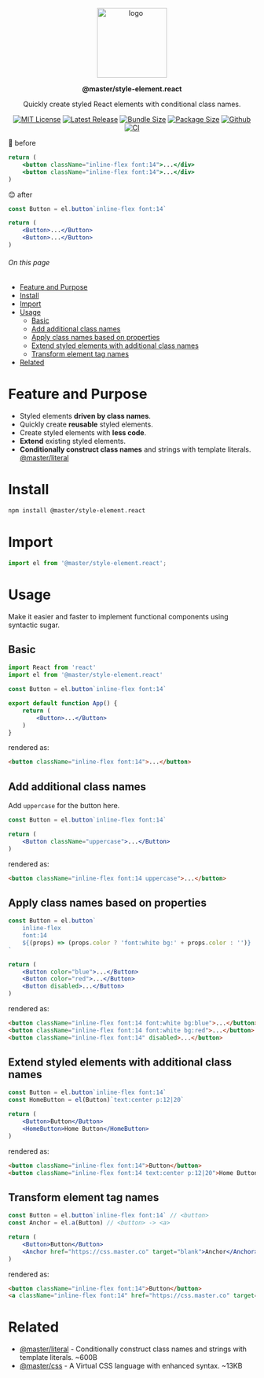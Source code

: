 <br><br>
<div align="center">

<p align="center">
    <img src="https://raw.githubusercontent.com/master-co/package/document/images/logo-and-text.svg" alt="logo" width="142">
</p>
<p align="center">
    <b><!-- name -->@master/style-element.react<!----></b>
</p>
<p align="center"><!-- package.description -->Quickly create styled React elements with conditional class names.<!----></p>
<p align="center">
<!-- badges.map((badge) => `\n[![${badge.alt}](${badge.src})](${badge.href})`).join('&nbsp;')-->

[![MIT License](https://flat.badgen.net/github/license/master-co/style-element.react?color=yellow)](https://github.com/master-co/css/blob/main/LICENSE)
[![Latest Release](https://flat.badgen.net/npm/v/@master/style-element.react?icon=npm&label&color=yellow)](https://www.npmjs.com/package/@master/style-element.react)
[![Bundle Size](https://flat.badgen.net/bundlephobia/minzip/@master/style-element.react?icon=packagephobia&label&color=yellow)](https://bundlephobia.com/package/@master/style-element.react 'gzip bundle size (including dependencies)')
[![Package Size](https://flat.badgen.net/badgesize/brotli/https://cdn.jsdelivr.net/npm/@master/style-element.react?icon=jsdelivr&label&color=yellow)](https://unpkg.com/@master/style-element.react 'brotli package size (without dependencies)')
[![Github](https://flat.badgen.net/badge/icon/master-co%2Fstyle-element.react?icon=github&label&color=yellow)](https://github.com/master-co/style-element.react)
[![CI](https://flat.badgen.net/github/status/master-co/style-element.react/main/ci/circleci?icon=circleci)](https://circleci.com/gh/master-co/workflows/style-element.react/tree/main)
<!-- -->
</p>
</div>

🫤 before
```jsx
return (
    <button className="inline-flex font:14">...</div>
    <button className="inline-flex font:14">...</div>
)
```
😊 after
```jsx
const Button = el.button`inline-flex font:14`

return (
    <Button>...</Button>
    <Button>...</Button>
)
```

###### On this page

- [Feature and Purpose](#feature-and-purpose)
- [Install](#install)
- [Import](#import)
- [Usage](#usage)
  - [Basic](#basic)
  - [Add additional class names](#add-additional-class-names)
  - [Apply class names based on properties](#apply-class-names-based-on-properties)
  - [Extend styled elements with additional class names](#extend-styled-elements-with-additional-class-names)
  - [Transform element tag names](#transform-element-tag-names)
- [Related](#related)

# Feature and Purpose
- Styled elements **driven by class names**.
- Quickly create **reusable** styled elements.
- Create styled elements with **less code**.
- **Extend** existing styled elements.
- **Conditionally construct class names** and strings with template literals. [@master/literal](https://github.com/master-co/literal)

# Install

```sh
npm install @master/style-element.react
```

# Import
```js
import el from '@master/style-element.react';
```

# Usage
Make it easier and faster to implement functional components using syntactic sugar.

## Basic
```jsx
import React from 'react'
import el from '@master/style-element.react'

const Button = el.button`inline-flex font:14`

export default function App() {
    return (
        <Button>...</Button>
    )
}
```
rendered as:
```html
<button className="inline-flex font:14">...</button>
```

## Add additional class names
Add `uppercase` for the button here.
```jsx
const Button = el.button`inline-flex font:14`

return (
    <Button className="uppercase">...</Button>
)
```
rendered as:
```html
<button className="inline-flex font:14 uppercase">...</button>
```

## Apply class names based on properties
```jsx
const Button = el.button`
    inline-flex
    font:14
    ${(props) => (props.color ? 'font:white bg:' + props.color : '')}
`

return (
    <Button color="blue">...</Button>
    <Button color="red">...</Button>
    <Button disabled>...</Button>
)
```
rendered as:
```html
<button className="inline-flex font:14 font:white bg:blue">...</button>
<button className="inline-flex font:14 font:white bg:red">...</button>
<button className="inline-flex font:14" disabled>...</button>
```

## Extend styled elements with additional class names
```jsx
const Button = el.button`inline-flex font:14`
const HomeButton = el(Button)`text:center p:12|20`

return (
    <Button>Button</Button>
    <HomeButton>Home Button</HomeButton>
)
```
rendered as:
```html
<button className="inline-flex font:14">Button</button>
<button className="inline-flex font:14 text:center p:12|20">Home Button</button>
```

## Transform element tag names
```jsx
const Button = el.button`inline-flex font:14` // <button>
const Anchor = el.a(Button) // <button> -> <a>

return (
    <Button>Button</Button>
    <Anchor href="https://css.master.co" target="blank">Anchor</Anchor>
)
```
rendered as:
```html
<button className="inline-flex font:14">Button</button>
<a className="inline-flex font:14" href="https://css.master.co" target="blank">Anchor</a>
```

# Related
- [@master/literal](https://github.com/master-co/literal) - Conditionally construct class names and strings with template literals. ~600B
- [@master/css](https://github.com/master-co/css) - A Virtual CSS language with enhanced syntax. ~13KB